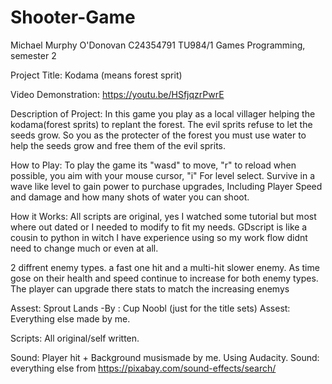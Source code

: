 # Shooter-Game

Michael Murphy O'Donovan
C24354791
TU984/1 
Games Programming, semester 2

Project Title: Kodama (means forest sprit)

Video Demonstration: https://youtu.be/HSfjqzrPwrE

Description of Project: In this game you play as a local villager helping the kodama(forest sprits) to replant the forest. The evil sprits refuse to let the seeds grow. So you as the protecter of the forest you must use water to help the seeds grow and free them of the evil sprits.

How to Play: To play the game its "wasd" to move, "r" to reload when possible, you aim with your mouse cursor, "i" For level select. Survive in a wave like level to gain power to purchase upgrades, Including Player Speed and damage and how many shots of water you can shoot.

How it Works: All scripts are original, yes I watched some tutorial but most where out dated or I needed to modify to fit my needs. GDscript is like a cousin to python in witch I have experience using so my work flow didnt need to change much or even at all.

2 diffrent enemy types. a fast one hit and a multi-hit slower enemy. As time gose on their health and speed continue to increase for both enemy types. The player can upgrade there stats to match the increasing enemys 

Assest: Sprout Lands -By : Cup Noobl (just for the title sets)
Assest: Everything else made by me.

Scripts: All original/self written.

Sound: Player hit + Background musismade by me. Using Audacity.
Sound: everything else from https://pixabay.com/sound-effects/search/
